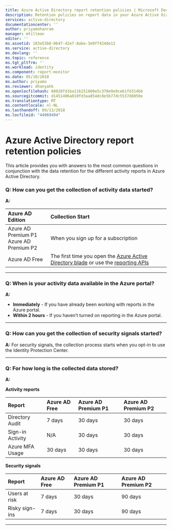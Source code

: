 ```yaml
---
title: Azure Active Directory report retention policies | Microsoft Docs
description: Retention policies on report data in your Azure Active Directory
services: active-directory
documentationcenter: ''
author: priyamohanram
manager: mtillman
editor: ''
ms.assetid: 183e53b0-0647-42e7-8abe-3e9ff424de12
ms.service: active-directory
ms.devlang: ''
ms.topic: reference
ms.tgt_pltfrm: ''
ms.workload: identity
ms.component: report-monitor
ms.date: 05/10/2018
ms.author: priyamo
ms.reviewer: dhanyahk
ms.openlocfilehash: 68028fd1ba116251860e5c370e9e9ce61fd314bb
ms.sourcegitcommit: d1451406a010fd3aa854dc8e5b77dc5537d8050e
ms.translationtype: MT
ms.contentlocale: nl-NL
ms.lasthandoff: 09/13/2018
ms.locfileid: "44969494"
---
```

# <a name="azure-active-directory-report-retention-policies"></a>Azure Active Directory report retention policies


This article provides you with answers to the most common questions in conjunction with the data retention for the different activity reports in Azure Active Directory. 

### <a name="q-how-can-you-get-the-collection-of-activity-data-started"></a>Q: How can you get the collection of activity data started?

**A:**

| Azure AD Edition | Collection Start |
| :--              | :--   |
| Azure AD Premium P1 <br /> Azure AD Premium P2 | When you sign up for a subscription |
| Azure AD Free | The first time you open the [Azure Active Directory blade](https://ms.portal.azure.com/#blade/Microsoft_AAD_IAM/ActiveDirectoryMenuBlade/Overview) or use the [reporting APIs](https://aka.ms/aadreports)  |

---
### <a name="q-when-is-your-activity-data-available-in-the-azure-portal"></a>Q: When is your activity data available in the Azure portal?

**A:**

- **Immediately** - If you have already been working with reports in the Azure portal.
- **Within 2 hours** - If you haven’t turned on reporting in the Azure portal.

---

### <a name="q-how-can-you-get-the-collection-of-security-signals-started"></a>Q: How can you get the collection of security signals started?  

**A:** For security signals, the collection process starts when you opt-in to use the Identity Protection Center. 


---

### <a name="q-for-how-long-is-the-collected-data-stored"></a>Q: For how long is the collected data stored?

**A:**

**Activity reports**    

| Report                 | Azure AD Free | Azure AD Premium P1 | Azure AD Premium P2 |
| :--                    | :--           | :--                 | :--                 |
| Directory Audit        | 7 days        | 30 days             | 30 days             |
| Sign-in Activity       | N/A           | 30 days             | 30 days             |
| Azure MFA Usage        | 30 days       | 30 days             | 30 days             |

**Security signals**

| Report         | Azure AD Free | Azure AD Premium P1 | Azure AD Premium P2 |
| :--            | :--           | :--                 | :--                 |
| Users at risk  | 7 days        | 30 days             | 90 days             |
| Risky sign-ins | 7 days        | 30 days             | 90 days             |

---
